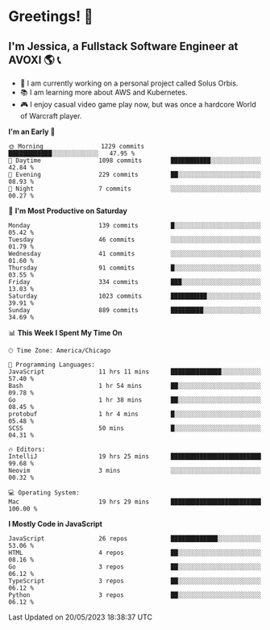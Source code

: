 # Greetings! 🧠

## I'm Jessica, a Fullstack Software Engineer at AVOXI 🌎 📞

- 🌟 I am currently working on a personal project called Solus Orbis.
- 📚 I am learning more about AWS and Kubernetes.
- 🎮 I enjoy casual video game play now, but was once a hardcore World of Warcraft player.

<!--START_SECTION:waka-->
**I'm an Early 🐤** 

```text
🌞 Morning                1229 commits        ████████████░░░░░░░░░░░░░   47.95 % 
🌆 Daytime                1098 commits        ███████████░░░░░░░░░░░░░░   42.84 % 
🌃 Evening                229 commits         ██░░░░░░░░░░░░░░░░░░░░░░░   08.93 % 
🌙 Night                  7 commits           ░░░░░░░░░░░░░░░░░░░░░░░░░   00.27 % 
```
📅 **I'm Most Productive on Saturday** 

```text
Monday                   139 commits         █░░░░░░░░░░░░░░░░░░░░░░░░   05.42 % 
Tuesday                  46 commits          ░░░░░░░░░░░░░░░░░░░░░░░░░   01.79 % 
Wednesday                41 commits          ░░░░░░░░░░░░░░░░░░░░░░░░░   01.60 % 
Thursday                 91 commits          █░░░░░░░░░░░░░░░░░░░░░░░░   03.55 % 
Friday                   334 commits         ███░░░░░░░░░░░░░░░░░░░░░░   13.03 % 
Saturday                 1023 commits        ██████████░░░░░░░░░░░░░░░   39.91 % 
Sunday                   889 commits         █████████░░░░░░░░░░░░░░░░   34.69 % 
```


📊 **This Week I Spent My Time On** 

```text
🕑︎ Time Zone: America/Chicago

💬 Programming Languages: 
JavaScript               11 hrs 11 mins      ██████████████░░░░░░░░░░░   57.40 % 
Bash                     1 hr 54 mins        ██░░░░░░░░░░░░░░░░░░░░░░░   09.78 % 
Go                       1 hr 38 mins        ██░░░░░░░░░░░░░░░░░░░░░░░   08.45 % 
protobuf                 1 hr 4 mins         █░░░░░░░░░░░░░░░░░░░░░░░░   05.48 % 
SCSS                     50 mins             █░░░░░░░░░░░░░░░░░░░░░░░░   04.31 % 

🔥 Editors: 
IntelliJ                 19 hrs 25 mins      █████████████████████████   99.68 % 
Neovim                   3 mins              ░░░░░░░░░░░░░░░░░░░░░░░░░   00.32 % 

💻 Operating System: 
Mac                      19 hrs 29 mins      █████████████████████████   100.00 % 
```

**I Mostly Code in JavaScript** 

```text
JavaScript               26 repos            █████████████░░░░░░░░░░░░   53.06 % 
HTML                     4 repos             ██░░░░░░░░░░░░░░░░░░░░░░░   08.16 % 
Go                       3 repos             ██░░░░░░░░░░░░░░░░░░░░░░░   06.12 % 
TypeScript               3 repos             ██░░░░░░░░░░░░░░░░░░░░░░░   06.12 % 
Python                   3 repos             ██░░░░░░░░░░░░░░░░░░░░░░░   06.12 % 
```




 Last Updated on 20/05/2023 18:38:37 UTC
<!--END_SECTION:waka-->

<!--
**jessikuh/jessikuh** is a ✨ _special_ ✨ repository because its `README.md` (this file) appears on your GitHub profile.

Here are some ideas to get you started:

- 🔭 I’m currently working on ...
- 🌱 I’m currently learning ...
- 👯 I’m looking to collaborate on ...
- 🤔 I’m looking for help with ...
- 💬 Ask me about ...
- 📫 How to reach me: ...
- 😄 Pronouns: ...
- ⚡ Fun fact: ...
-->
